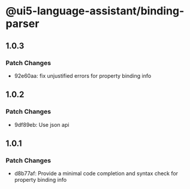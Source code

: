 # @ui5-language-assistant/binding-parser

## 1.0.3

### Patch Changes

- 92e60aa: fix unjustified errors for property binding info

## 1.0.2

### Patch Changes

- 9df89eb: Use json api

## 1.0.1

### Patch Changes

- d8b77af: Provide a minimal code completion and syntax check for property binding info
